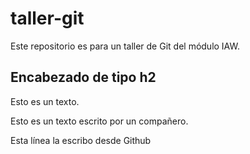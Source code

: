 # taller-git

Este repositorio es para un taller de Git del módulo IAW.


## Encabezado de tipo h2

Esto es un texto.

Esto es un texto escrito por un compañero.

Esta línea la escribo desde Github
